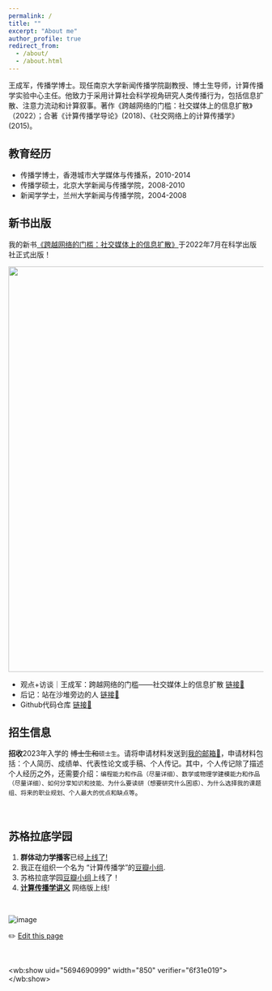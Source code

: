 ```yaml
---
permalink: /
title: ""
excerpt: "About me"
author_profile: true
redirect_from: 
  - /about/
  - /about.html
---
```


<!--<img src="https://user-images.githubusercontent.com/543384/196112048-b50d92cb-2c4c-4999-b851-ef9d0805a141.png" align = "middle" width = "500px">-->

王成军，传播学博士。现任南京大学新闻传播学院副教授、博士生导师，计算传播学实验中心主任。他致力于采用计算社会科学视角研究人类传播行为，包括信息扩散、注意力流动和计算叙事。著作《跨越网络的门槛：社交媒体上的信息扩散》（2022）；合著《计算传播学导论》(2018)、《社交网络上的计算传播学》(2015)。


## 教育经历
- 传播学博士，香港城市大学媒体与传播系，2010-2014
- 传播学硕士，北京大学新闻与传播学院，2008-2010
- 新闻学学士，兰州大学新闻与传播学院，2004-2008

## 新书出版

我的新书[《跨越网络的门槛：社交媒体上的信息扩散》](https://book.douban.com/subject/36017047/)于2022年7月在科学出版社正式出版！

<img src="https://user-images.githubusercontent.com/543384/178952701-6e595809-3059-41d4-9d88-356a9b339445.png" align = "middle" width = "800px">

<br>

- 观点+访谈｜王成军：跨越网络的门槛——社交媒体上的信息扩散 [链接🔗](https://chengjun.github.io/zh/posts/2022/09/threshold-book/)
- 后记：站在沙堆旁边的人 [链接🔗](https://book.douban.com/review/14549470/)
- Github代码仓库 [链接🔗](https://github.com/chengjun/thresholdbook)


## 招生信息

**招收**2023年入学的 <del>博士生和</del>`硕士生`。请将申请材料发送到[我的邮箱📮](mailto:wangchengjun@nju.edu.cn)，申请材料包括：个人简历、成绩单、代表性论文或手稿、个人传记。其中，个人传记除了描述个人经历之外，还需要介绍：`编程能力和作品（尽量详细）、数学或物理学建模能力和作品（尽量详细）、如何分享知识和技能、为什么要读研（想要研究什么困惑）、为什么选择我的课题组、将来的职业规划、个人最大的优点和缺点等`。

<br>


## 苏格拉底学园
 
1. **群体动力学播客**已经[上线了!](https://www.ximalaya.com/album/69292192) 
2. 我正在组织一个名为 “计算传播学”的[豆瓣小组](https://www.douban.com/group/webmining/).
3. 苏格拉底学园[豆瓣小组](https://www.douban.com/group/733982/)上线了！
4. [**计算传播学讲义**](https://chengjun.github.io/mybook/) 网络版上线! 

<script type="text/javascript" id="clustrmaps" src="//clustrmaps.com/map_v2.js?d=xorLRfA9WXTeIBpZiDJaNz_VyfaXaGGoKDZIUmjqqu8"></script>



  
<br>
  
![image](https://user-images.githubusercontent.com/543384/192227995-fdb3a693-2f68-4dc4-b9bd-06053066322f.png)
  

✏️ [Edit this page](https://github.com/chengjun/zh/edit/gh-pages/_pages/about.md)

<br>

<html xmlns:wb="//open.weibo.com/wb">
<script src="//tjs.sjs.sinajs.cn/open/api/js/wb.js" type="text/javascript" charset="utf-8" height="1200" ></script>

<wb:show uid="5694690999" width="850" verifier="6f31e019"></wb:show>
